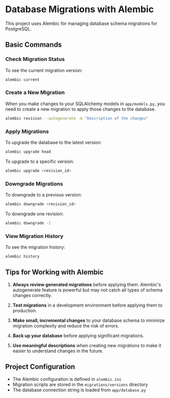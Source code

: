 # Database Migrations with Alembic

This project uses Alembic for managing database schema migrations for PostgreSQL.

## Basic Commands

### Check Migration Status

To see the current migration version:

```bash
alembic current
```

### Create a New Migration

When you make changes to your SQLAlchemy models in `app/models.py`, you need to create a new migration to apply those changes to the database.

```bash
alembic revision --autogenerate -m "Description of the changes"
```

### Apply Migrations

To upgrade the database to the latest version:

```bash
alembic upgrade head
```

To upgrade to a specific version:

```bash
alembic upgrade <revision_id>
```

### Downgrade Migrations

To downgrade to a previous version:

```bash
alembic downgrade <revision_id>
```

To downgrade one revision:

```bash
alembic downgrade -1
```

### View Migration History

To see the migration history:

```bash
alembic history
```

## Tips for Working with Alembic

1. **Always review generated migrations** before applying them. Alembic's autogenerate feature is powerful but may not catch all types of schema changes correctly.

2. **Test migrations** in a development environment before applying them to production.

3. **Make small, incremental changes** to your database schema to minimize migration complexity and reduce the risk of errors.

4. **Back up your database** before applying significant migrations.

5. **Use meaningful descriptions** when creating new migrations to make it easier to understand changes in the future.

## Project Configuration

- The Alembic configuration is defined in `alembic.ini`
- Migration scripts are stored in the `migrations/versions` directory
- The database connection string is loaded from `app/database.py` 